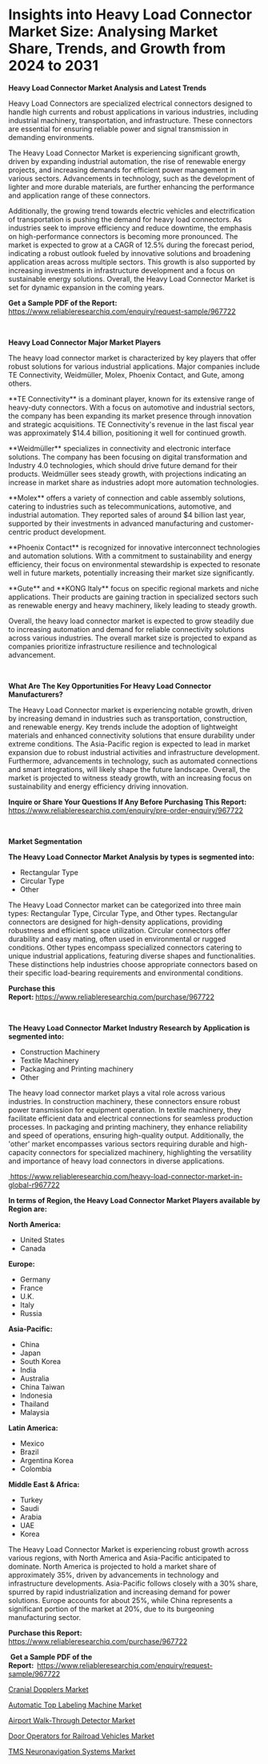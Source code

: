 <p><h1>Insights into Heavy Load Connector Market Size: Analysing Market Share, Trends, and Growth from 2024 to 2031</h1></p><p><strong>Heavy Load Connector Market Analysis and Latest Trends</strong></p>
<p><p>Heavy Load Connectors are specialized electrical connectors designed to handle high currents and robust applications in various industries, including industrial machinery, transportation, and infrastructure. These connectors are essential for ensuring reliable power and signal transmission in demanding environments.</p><p>The Heavy Load Connector Market is experiencing significant growth, driven by expanding industrial automation, the rise of renewable energy projects, and increasing demands for efficient power management in various sectors. Advancements in technology, such as the development of lighter and more durable materials, are further enhancing the performance and application range of these connectors.</p><p>Additionally, the growing trend towards electric vehicles and electrification of transportation is pushing the demand for heavy load connectors. As industries seek to improve efficiency and reduce downtime, the emphasis on high-performance connectors is becoming more pronounced. The market is expected to grow at a CAGR of 12.5% during the forecast period, indicating a robust outlook fueled by innovative solutions and broadening application areas across multiple sectors. This growth is also supported by increasing investments in infrastructure development and a focus on sustainable energy solutions. Overall, the Heavy Load Connector Market is set for dynamic expansion in the coming years.</p></p>
<p><strong>Get a Sample PDF of the Report:&nbsp;</strong> <a href="https://www.reliableresearchiq.com/enquiry/request-sample/967722?utm_campaign=1144&utm_medium=2&utm_source=Github&utm_content=ia&utm_term=30102024&utm_id=heavy-load-connector">https://www.reliableresearchiq.com/enquiry/request-sample/967722</a></p>
<p>&nbsp;</p>
<p><strong>Heavy Load Connector Major Market Players</strong></p>
<p><p>The heavy load connector market is characterized by key players that offer robust solutions for various industrial applications. Major companies include TE Connectivity, Weidmüller, Molex, Phoenix Contact, and Gute, among others.</p><p>**TE Connectivity** is a dominant player, known for its extensive range of heavy-duty connectors. With a focus on automotive and industrial sectors, the company has been expanding its market presence through innovation and strategic acquisitions. TE Connectivity's revenue in the last fiscal year was approximately $14.4 billion, positioning it well for continued growth.</p><p>**Weidmüller** specializes in connectivity and electronic interface solutions. The company has been focusing on digital transformation and Industry 4.0 technologies, which should drive future demand for their products. Weidmüller sees steady growth, with projections indicating an increase in market share as industries adopt more automation technologies.</p><p>**Molex** offers a variety of connection and cable assembly solutions, catering to industries such as telecommunications, automotive, and industrial automation. They reported sales of around $4 billion last year, supported by their investments in advanced manufacturing and customer-centric product development.</p><p>**Phoenix Contact** is recognized for innovative interconnect technologies and automation solutions. With a commitment to sustainability and energy efficiency, their focus on environmental stewardship is expected to resonate well in future markets, potentially increasing their market size significantly.</p><p>**Gute** and **KONG Italy** focus on specific regional markets and niche applications. Their products are gaining traction in specialized sectors such as renewable energy and heavy machinery, likely leading to steady growth.</p><p>Overall, the heavy load connector market is expected to grow steadily due to increasing automation and demand for reliable connectivity solutions across various industries. The overall market size is projected to expand as companies prioritize infrastructure resilience and technological advancement.</p></p>
<p>&nbsp;</p>
<p><strong>What Are The Key Opportunities For Heavy Load Connector Manufacturers?</strong></p>
<p><p>The Heavy Load Connector market is experiencing notable growth, driven by increasing demand in industries such as transportation, construction, and renewable energy. Key trends include the adoption of lightweight materials and enhanced connectivity solutions that ensure durability under extreme conditions. The Asia-Pacific region is expected to lead in market expansion due to robust industrial activities and infrastructure development. Furthermore, advancements in technology, such as automated connections and smart integrations, will likely shape the future landscape. Overall, the market is projected to witness steady growth, with an increasing focus on sustainability and energy efficiency driving innovation.</p></p>
<p><strong>Inquire or Share Your Questions If Any Before Purchasing This Report:</strong> <a href="https://www.reliableresearchiq.com/enquiry/pre-order-enquiry/967722?utm_campaign=1144&utm_medium=2&utm_source=Github&utm_content=ia&utm_term=30102024&utm_id=heavy-load-connector">https://www.reliableresearchiq.com/enquiry/pre-order-enquiry/967722</a></p>
<p>&nbsp;</p>
<p><strong>Market Segmentation</strong></p>
<p><strong>The Heavy Load Connector Market Analysis by types is segmented into:</strong></p>
<p><ul><li>Rectangular Type</li><li>Circular Type</li><li>Other</li></ul></p>
<p><p>The Heavy Load Connector market can be categorized into three main types: Rectangular Type, Circular Type, and Other types. Rectangular connectors are designed for high-density applications, providing robustness and efficient space utilization. Circular connectors offer durability and easy mating, often used in environmental or rugged conditions. Other types encompass specialized connectors catering to unique industrial applications, featuring diverse shapes and functionalities. These distinctions help industries choose appropriate connectors based on their specific load-bearing requirements and environmental conditions.</p></p>
<p><strong>Purchase this Report:&nbsp;</strong><a href="https://www.reliableresearchiq.com/purchase/967722?utm_campaign=1144&utm_medium=2&utm_source=Github&utm_content=ia&utm_term=30102024&utm_id=heavy-load-connector">https://www.reliableresearchiq.com/purchase/967722</a></p>
<p>&nbsp;</p>
<p><strong>The Heavy Load Connector Market Industry Research by Application is segmented into:</strong></p>
<p><ul><li>Construction Machinery</li><li>Textile Machinery</li><li>Packaging and Printing machinery</li><li>Other</li></ul></p>
<p><p>The heavy load connector market plays a vital role across various industries. In construction machinery, these connectors ensure robust power transmission for equipment operation. In textile machinery, they facilitate efficient data and electrical connections for seamless production processes. In packaging and printing machinery, they enhance reliability and speed of operations, ensuring high-quality output. Additionally, the 'other' market encompasses various sectors requiring durable and high-capacity connectors for specialized machinery, highlighting the versatility and importance of heavy load connectors in diverse applications.</p></p>
<p><a href="https://www.reliableresearchiq.com/heavy-load-connector-market-in-global-r967722?utm_campaign=1144&utm_medium=2&utm_source=Github&utm_content=ia&utm_term=30102024&utm_id=heavy-load-connector">&nbsp;https://www.reliableresearchiq.com/heavy-load-connector-market-in-global-r967722</a></p>
<p><strong>In terms of Region, the Heavy Load Connector Market Players available by Region are:</strong></p>
<p>
    <p> <strong> North America: </strong>
        <ul>
            <li>United States</li>
            <li>Canada</li>
        </ul>
        </p> 
    <p> <strong> Europe: </strong>
        <ul>
            <li>Germany</li>
            <li>France</li>
            <li>U.K.</li>
            <li>Italy</li>
            <li>Russia</li>
        </ul>
        </p> 
    <p> <strong> Asia-Pacific: </strong>
        <ul>
            <li>China</li>
            <li>Japan</li>
            <li>South Korea</li>
            <li>India</li>
            <li>Australia</li>
            <li>China Taiwan</li>
            <li>Indonesia</li>
            <li>Thailand</li>
            <li>Malaysia</li>
        </ul>
        </p> 
    <p> <strong> Latin America: </strong>
        <ul>
            <li>Mexico</li>
            <li>Brazil</li>
            <li>Argentina Korea</li>
            <li>Colombia</li>
        </ul>
        </p> 
    <p> <strong> Middle East & Africa: </strong>
        <ul>
            <li>Turkey</li>
            <li>Saudi</li>
            <li>Arabia</li>
            <li>UAE</li>
            <li>Korea</li>
        </ul>
    </p>
    </p>
<p><p>The Heavy Load Connector Market is experiencing robust growth across various regions, with North America and Asia-Pacific anticipated to dominate. North America is projected to hold a market share of approximately 35%, driven by advancements in technology and infrastructure developments. Asia-Pacific follows closely with a 30% share, spurred by rapid industrialization and increasing demand for power solutions. Europe accounts for about 25%, while China represents a significant portion of the market at 20%, due to its burgeoning manufacturing sector.</p></p>
<p><strong>Purchase this Report: </strong><a href="https://www.reliableresearchiq.com/purchase/967722?utm_campaign=1144&utm_medium=2&utm_source=Github&utm_content=ia&utm_term=30102024&utm_id=heavy-load-connector">https://www.reliableresearchiq.com/purchase/967722</a></p>
<p>&nbsp;<strong>Get a Sample PDF of the Report:&nbsp;&nbsp;</strong><a href="https://www.reliableresearchiq.com/enquiry/request-sample/967722?utm_campaign=1144&utm_medium=2&utm_source=Github&utm_content=ia&utm_term=30102024&utm_id=heavy-load-connector">https://www.reliableresearchiq.com/enquiry/request-sample/967722</a></p>
<p><strong></strong></p>
<p><p><a href="https://github.com/sharitatri97/Market-Research-Report-List-1/blob/main/cranial-dopplers-market.md?utm_campaign=1144&utm_medium=2&utm_source=Github&utm_content=ia&utm_term=30102024&utm_id=heavy-load-connector">Cranial Dopplers Market</a></p><p><a href="https://www.linkedin.com/pulse/automatic-top-labeling-machine-market-size-segmentation-trends-hzdde?utm_campaign=1144&utm_medium=2&utm_source=Github&utm_content=ia&utm_term=30102024&utm_id=heavy-load-connector">Automatic Top Labeling Machine Market</a></p><p><a href="https://issuu.com/reportprime-2/docs/airport-walk-through-detector-marke_6eec5abdf18d12?utm_campaign=1144&utm_medium=2&utm_source=Github&utm_content=ia&utm_term=30102024&utm_id=heavy-load-connector">Airport Walk-Through Detector Market</a></p><p><a href="https://issuu.com/reportprime-2/docs/door-operators-for-railroad-vehicle_41950507a498d8?utm_campaign=1144&utm_medium=2&utm_source=Github&utm_content=ia&utm_term=30102024&utm_id=heavy-load-connector">Door Operators for Railroad Vehicles Market</a></p><p><a href="https://github.com/kaceycoody4m/Market-Research-Report-List-1/blob/main/tms-neuronavigation-systems-market.md?utm_campaign=1144&utm_medium=2&utm_source=Github&utm_content=ia&utm_term=30102024&utm_id=heavy-load-connector">TMS Neuronavigation Systems Market</a></p></p>